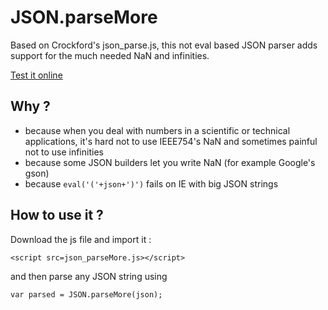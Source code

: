 JSON.parseMore
==============

Based on Crockford's json_parse.js, this not eval based JSON parser adds support for the much needed NaN and infinities.

[Test it online](http://dystroy.org/JSON.parseMore)


Why ?
-----

* because when you deal with numbers in a scientific or technical applications, it's hard not to use IEEE754's NaN and sometimes painful not to use infinities
* because some JSON builders let you write NaN (for example Google's gson)
* because `eval('('+json+')')` fails on IE with big JSON strings
    

How to use it ?
---------------

Download the js file and import it :

    <script src=json_parseMore.js></script>

and then parse any JSON string using

    var parsed = JSON.parseMore(json);



